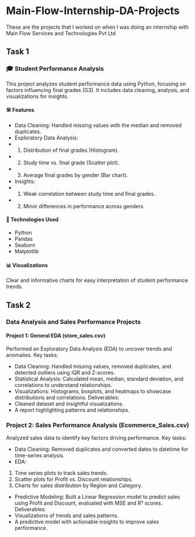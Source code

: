# Main-Flow-Internship-DA-Projects
These are the projects that I worked on when I was doing an internship with Main Flow Services and Technologies Pvt Ltd
## Task 1 
### 🎓 Student Performance Analysis
This project analyzes student performance data using Python, focusing on factors influencing final grades (G3). It includes data cleaning, analysis, and visualizations for insights.
#### 🛠️ Features
- Data Cleaning: Handled missing values with the median and removed duplicates.
- Exploratory Data Analysis:
- 1) Distribution of final grades (Histogram).
- 2) Study time vs. final grade (Scatter plot).
- 3) Average final grades by gender (Bar chart).
- Insights:
- 1) Weak correlation between study time and final grades.
- 2) Minor differences in performance across genders.
#### 🚀 Technologies Used
- Python
- Pandas
- Seaborn
- Matplotlib
#### 📊 Visualizations
Clear and informative charts for easy interpretation of student performance trends.
## Task 2 
### Data Analysis and Sales Performance Projects
#### Project 1: General EDA (store_sales.csv)
Performed an Exploratory Data Analysis (EDA) to uncover trends and anomalies. Key tasks:
- Data Cleaning: Handled missing values, removed duplicates, and detected outliers using IQR and Z-scores.
- Statistical Analysis: Calculated mean, median, standard deviation, and correlations to understand relationships.
- Visualizations: Histograms, boxplots, and heatmaps to showcase distributions and correlations.
Deliverables:
- Cleaned dataset and insightful visualizations.
- A report highlighting patterns and relationships.
### Project 2: Sales Performance Analysis (Ecommerce_Sales.csv)
Analyzed sales data to identify key factors driving performance. Key tasks:
- Data Cleaning: Removed duplicates and converted dates to datetime for time-series analysis.
- EDA:
1) Time series plots to track sales trends.
2) Scatter plots for Profit vs. Discount relationships.
3) Charts for sales distribution by Region and Category.
- Predictive Modeling: Built a Linear Regression model to predict sales using Profit and Discount, evaluated with MSE and R² scores.
Deliverables:
- Visualizations of trends and sales patterns.
- A predictive model with actionable insights to improve sales performance.

